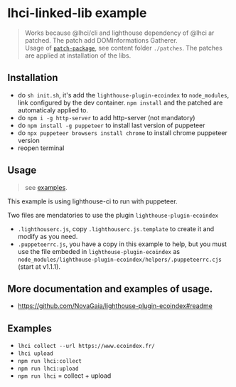 # lhci-linked-lib example

> Works because @lhci/cli and lighthouse dependency of @lhci ar patched. The patch add DOMInformations Gatherer.  
Usage of [`patch-package`](https://github.com/ds300/patch-package#readme), see content folder `./patches`. The patches are applied at installation of the libs.

## Installation

- do `sh init.sh`, it's add the `lighthouse-plugin-ecoindex` to `node_modules`, link configured by the dev container. `npm install` and the patched are automaticaly applied to.
- do `npm i -g http-server` to add http-server (not mandatory)
- do `npm install -g puppeteer` to install last version of puppeteer
- do `npx puppeteer browsers install chrome` to install chrome puppeteer version
- reopen terminal


## Usage

> see [examples](#Examples).

This example is using lighthouse-ci to run with puppeteer.

Two files are mendatories to use the plugin `lighthouse-plugin-ecoindex`

- `.lighthouserc.js`, copy `.lighthouserc.js.template` to create it and modify as you need.
- `.puppeteerrc.js`, you have a copy in this example to help, but you must use the file embeded in `lighthouse-plugin-ecoindex` as `node_modules/lighthouse-plugin-ecoindex/helpers/.puppeteerrc.cjs` (start at v1.1.1).

## More documentation and examples of usage.

- https://github.com/NovaGaia/lighthouse-plugin-ecoindex#readme

## Examples

- `lhci collect --url https://www.ecoindex.fr/`
- `lhci upload`
- `npm run lhci:collect`
- `npm run lhci:upload`
- `npm run lhci` = collect + upload
